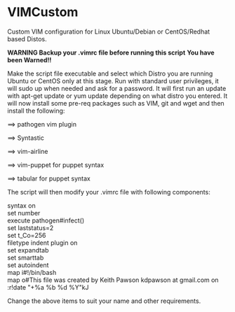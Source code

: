 VIMCustom
=========

Custom VIM configuration for Linux Ubuntu/Debian or CentOS/Redhat based Distos.

  **WARNING Backup your .vimrc file before running this script**
  **You have been Warned!!**

Make the script file executable and select which Distro you are running Ubuntu or CentOS only at this stage. Run with standard user privileges, it will sudo up when needed and ask for a password. It will first run an update with apt-get update or yum update depending on what distro you entered. It will now install some pre-req packages such as VIM, git and wget and then install the following:


==> pathogen vim plugin

==> Syntastic

==> vim-airline

==> vim-puppet for puppet syntax

==> tabular for puppet syntax


The script will then modify your .vimrc file with following components:

syntax on  
set number  
execute pathogen#infect()  
set laststatus=2  
set t_Co=256  
filetype indent plugin on  
set expandtab  
set smarttab  
set autoindent  
map <F2> i#!/bin/bash <ESC>  
map <F3> o#This file was created by Keith Pawson kdpawson at gmail.com on <ESC>:r!date "+\%a \%b \%d \%Y"<ESC>kJ  


Change the above items to suit your name and other requirements.
